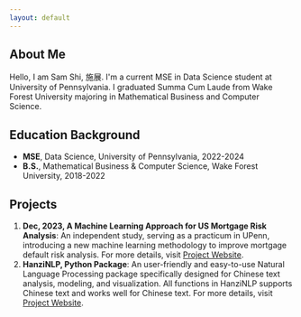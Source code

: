 ```yaml
---
layout: default
---
```


## About Me 
Hello, I am Sam Shi, 施展. I'm a current MSE in Data Science student at University of Pennsylvania. I graduated Summa Cum Laude from Wake Forest University majoring in Mathematical Business and Computer Science. 

## Education Background

- **MSE**, Data Science, University of Pennsylvania, 2022-2024
- **B.S.**, Mathematical Business & Computer Science, Wake Forest University, 2018-2022

## Projects

1. **Dec, 2023, A Machine Learning Approach for US Mortgage Risk Analysis**:
An independent study, serving as a practicum in UPenn, introducing a new machine learning methodology to improve mortgage default risk analysis. For more details, visit [Project Website](**https://github.com/samzshi0529/A-Machine-Learning-Approach-for-US-Mortgage-Risk-Analysis**).
2. **HanziNLP, Python Package**:
An user-friendly and easy-to-use Natural Language Processing package specifically designed for Chinese text analysis, modeling, and visualization. All functions in HanziNLP supports Chinese text and works well for Chinese text. For more details, visit [Project Website](**https://github.com/samzshi0529/HanziNLP**).


